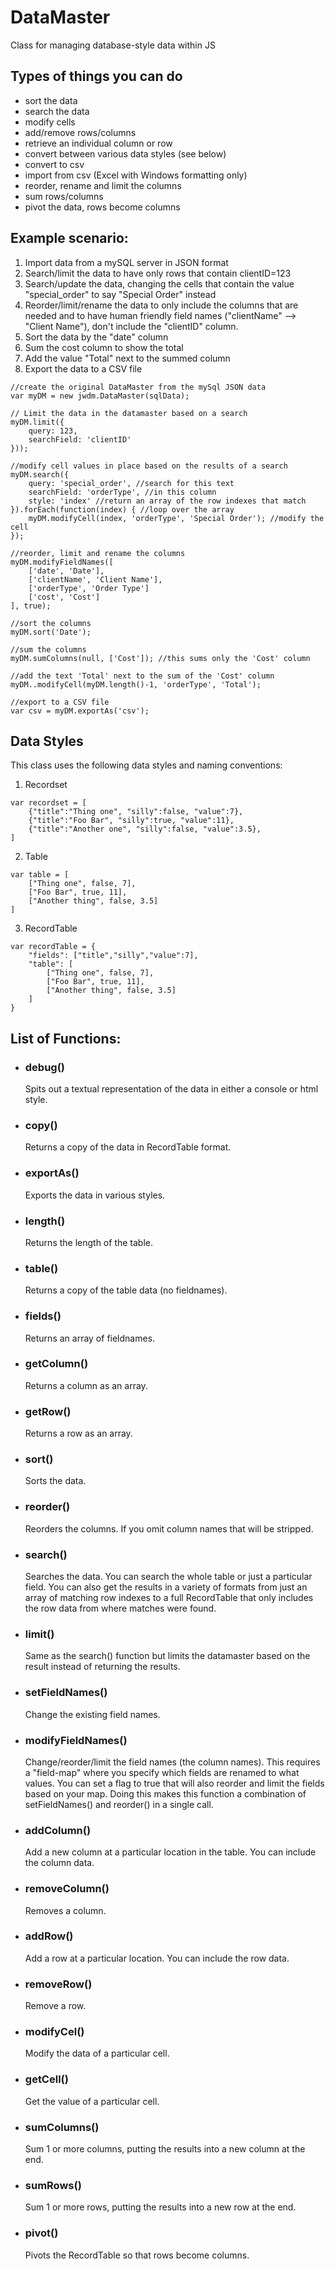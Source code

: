 # DataMaster
Class for managing database-style data within JS

## Types of things you can do
- sort the data
- search the data
- modify cells
- add/remove rows/columns
- retrieve an individual column or row
- convert between various data styles (see below)
- convert to csv
- import from csv (Excel with Windows formatting only)
- reorder, rename and limit the columns
- sum rows/columns
- pivot the data, rows become columns

## Example scenario:

1) Import data from a mySQL server in JSON format
2) Search/limit the data to have only rows that contain clientID=123
3) Search/update the data, changing the cells that contain the value "special_order" to say "Special Order" instead
3) Reorder/limit/rename the data to only include the columns that are needed and to have human friendly field names ("clientName" --> "Client Name"), don't include the "clientID" column.
4) Sort the data by the "date" column
5) Sum the cost column to show the total
6) Add the value "Total" next to the summed column
6) Export the data to a CSV file

```
//create the original DataMaster from the mySql JSON data
var myDM = new jwdm.DataMaster(sqlData);

// Limit the data in the datamaster based on a search
myDM.limit({
    query: 123,
    searchField: 'clientID'
}));

//modify cell values in place based on the results of a search
myDM.search({
    query: 'special_order', //search for this text
    searchField: 'orderType', //in this column
    style: 'index' //return an array of the row indexes that match
}).forEach(function(index) { //loop over the array 
    myDM.modifyCell(index, 'orderType', 'Special Order'); //modify the cell
});

//reorder, limit and rename the columns
myDM.modifyFieldNames([
    ['date', 'Date'],
    ['clientName', 'Client Name'],
    ['orderType', 'Order Type']
    ['cost', 'Cost']
], true);

//sort the columns
myDM.sort('Date');

//sum the columns
myDM.sumColumns(null, ['Cost']); //this sums only the 'Cost' column

//add the text 'Total' next to the sum of the 'Cost' column
myDM..modifyCell(myDM.length()-1, 'orderType', 'Total');

//export to a CSV file
var csv = myDM.exportAs('csv');

```


## Data Styles
This class uses the following data styles and naming conventions:

1. Recordset
```
var recordset = [
    {"title":"Thing one", "silly":false, "value":7},
    {"title":"Foo Bar", "silly":true, "value":11},
    {"title":"Another one", "silly":false, "value":3.5},
]
```

2. Table
```
var table = [
    ["Thing one", false, 7],
    ["Foo Bar", true, 11],
    ["Another thing", false, 3.5]
]
```

3. RecordTable
```
var recordTable = {
    "fields": ["title","silly","value":7],
    "table": [
        ["Thing one", false, 7],
        ["Foo Bar", true, 11],
        ["Another thing", false, 3.5]
    ]
}
```

## List of Functions:
- ### debug()

   Spits out a textual representation of the data in either a console or html style. 

- ### copy()

   Returns a copy of the data in RecordTable format.

- ### exportAs()

   Exports the data in various styles.

- ### length()

   Returns the length of the table.

- ### table()

   Returns a copy of the table data (no fieldnames).

- ### fields()

   Returns an array of fieldnames.

- ### getColumn()

   Returns a column as an array.

- ### getRow()

    Returns a row as an array.

- ### sort()

    Sorts the data.

- ### reorder()

   Reorders the columns. If you omit column names that will be stripped.

- ### search()

    Searches the data. You can search the whole table or just a particular field. You can also get the results in a variety of formats from just an array of matching row indexes to a full RecordTable that only includes the row data from where matches were found.

- ### limit()

   Same as the search() function but limits the datamaster based on the result instead of returning the results.

- ### setFieldNames()

    Change the existing field names.

- ### modifyFieldNames()

   Change/reorder/limit the field names (the column names). This requires a "field-map" where you specify which fields are renamed to what values. You can set a flag to true that will also reorder and limit the fields based on your map. Doing this makes this function a combination of setFieldNames() and reorder() in a single call.

- ### addColumn()

    Add a new column at a particular location in the table. You can include the column data.

- ### removeColumn()

    Removes a column.

- ### addRow()

    Add a row at a particular location. You can include the row data.

- ### removeRow()

    Remove a row.

- ### modifyCel()

    Modify the data of a particular cell.

- ### getCell()

    Get the value of a particular cell.

- ### sumColumns()

    Sum 1 or more columns, putting the results into a new column at the end.

- ### sumRows()

    Sum 1 or more rows, putting the results into a new row at the end.

- ### pivot()

    Pivots the RecordTable so that rows become columns.






